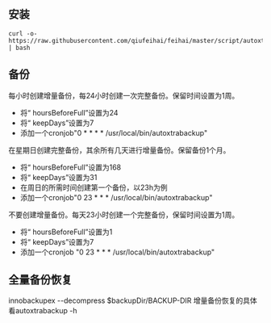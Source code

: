 安装
---------
```
curl -o- https://raw.githubusercontent.com/qiufeihai/feihai/master/script/autoxtrabackup/autoxtrabackup_install.sh | bash
```

备份
---------
每小时创建增量备份，每24小时创建一次完整备份。保留时间设置为1周。
  - 将“ hoursBeforeFull”设置为24  
  - 将“ keepDays”设置为7
  - 添加一个cronjob"0 * * * * /usr/local/bin/autoxtrabackup"

在星期日创建完整备份，其余所有几天进行增量备份。保留备份1个月。
  - 将“ hoursBeforeFull”设置为168
  - 将“ keepDays”设置为31
  - 在周日的所需时间创建第一个备份，以23h为例
  - 添加一个cronjob"0 23 * * * /usr/local/bin/autoxtrabackup"

不要创建增量备份。每天23小时创建一个完整备份，保留时间设置为1周。
  - 将“ hoursBeforeFull”设置为1
  - 将“ keepDays”设置为7
  - 添加一个cronjob "0 23 * * * /usr/local/bin/autoxtrabackup"


全量备份恢复
---------
innobackupex --decompress $backupDir/BACKUP-DIR
增量备份恢复的具体看autoxtrabackup -h